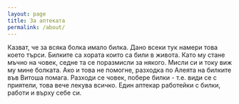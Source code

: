 ```yaml
---
layout: page
title: За аптеката
permalink: /about/
---
```


Казват, че за всяка болка имало билка.
Дано всеки тук намери това което търси.
Билките са хората които са били в живота.
Като му стане мъчно на човек, седне та се поразмисли за някого.
Мисли си и току виж му мине болката.
Ако и това не помогне, разходка по Алеята на билките във Витоша помага.
Разходи се човек, побере билки - т.е. види се с приятели, това вече лекува всичко.
Един аптекар работейки с билки, работи и върху себе си.
